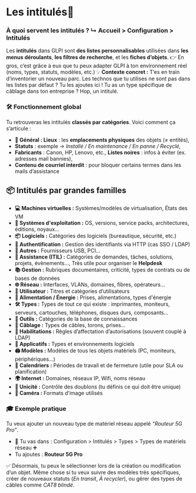 # Les intitulés🧭

### **À quoi servent les intitulés ?** ↳ Accueil > Configuration > Intitulés

Les **intitulés** dans GLPI sont **des listes personnalisables** utilisées dans **les menus déroulants**, **les filtres de recherche**, et les **fiches d’objets**. 👉 En gros, c’est grâce à eux que tu peux adapter GLPI à ton environnement réel (noms, types, statuts, modèles, etc.) 💡 **Contexte concret :** T’es en train d’inventorier un nouveau parc. Les technos que tu utilises ne sont pas dans les listes par défaut ? Tu les ajoutes ici ! Tu as un type spécifique de câblage dans ton entreprise ? Hop, un intitulé.



### 🛠️ **Fonctionnement global**

Tu retrouveras les intitulés **classés par catégories**. Voici comment ça s’articule : 
- **🧰 Général : Lieux** : les **emplacements physiques** des objets (≠ entités),
- **Statuts** : exemple → *Installé / En maintenance / En panne / Recyclé,*
- **Fabricants** : Canon, HP, Lenovo, etc., **Listes noires** : infos à éviter (ex. adresses mail bannies),
- **Contenu de courriel interdit** : pour bloquer certains termes dans les mails d’assistance



## 📦 **Intitulés par grandes familles**

- **💻 Machines virtuelles :** Systèmes/modèles de virtualisation, États des VM
- **🧬 Systèmes d'exploitation :** OS, versions, service packs, architectures, éditions, noyaux…
- **📦 Logiciels :** Catégories des logiciels (bureautique, sécurité, etc.)
- **🔐 Authentification :** Gestion des identifiants via HTTP (cas SSO / LDAP)
- **🧩 Autres :** Fournisseurs USB, PCI…
- **🎯 Assistance (ITIL) :** Catégories de demandes, tâches, solutions, projets, évènements…, Très utile pour organiser le **Helpdesk**
- **📚 Gestion :** Rubriques documentaires, criticité, types de contrats ou de bases de données
- **🌐 Réseau :** Interfaces, VLANs, domaines, fibres, opérateurs…
- **👤 Utilisateur :** Titres et catégories d’utilisateurs
- **🔌 Alimentation / Énergie :** Prises, alimentations, types d'énergie
- **🛠️ Types :** Types de tout ce qui existe : imprimantes, moniteurs, serveurs, cartouches, téléphones, disques durs, composants…
- **🧪 Outils :** Catégories de la base de connaissances
- **🧷 Câblage :** Types de câbles, torons, prises…
- **🧾 Habilitations :** Règles d’affectation d’autorisations (souvent couplé à LDAP)
- **📱 Applicatifs :** Types et environnements logiciels
- **🖨️ Modèles :** Modèles de tous les objets matériels (PC, moniteurs, périphériques…)
- **📆 Calendriers :** Périodes de travail et de fermeture (utile pour SLA ou planification)
- **🌍 Internet :** Domaines, réseaux IP, Wifi, noms réseau
- **🔁 Unicité :** Contrôle des doublons (tu définis ce qui doit être unique)
- **🎥 Caméra :** Formats d’image utilisés


### 🎓 **Exemple pratique**

Tu veux ajouter un nouveau type de matériel réseau appelé *“Routeur 5G Pro”*. 
- 🧩 Tu vas dans : Configuration > Intitulés > Types > Types de matériels réseau ➕
- Tu ajoutes : **Routeur 5G Pro**

✅ Désormais, tu peux le sélectionner lors de la création ou modification d’un objet. Même chose si tu veux suivre des modèles très spécifiques, créer de nouveaux statuts (*En transit*, *À recycler*), ou gérer des types de câbles comme *CAT8 blindé*.

